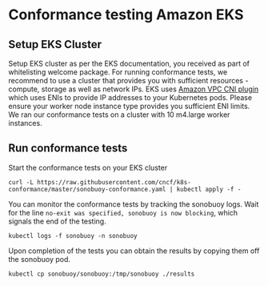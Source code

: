 # Conformance testing Amazon EKS

## Setup EKS Cluster

Setup EKS cluster as per the EKS documentation, you received as part of whitelisting welcome package. For running conformance tests, we recommend to use a cluster that provides you with sufficient resources - compute, storage as well as network IPs. EKS uses [Amazon VPC CNI plugin](https://github.com/aws/amazon-vpc-cni-k8s) which uses ENIs to provide IP addresses to your Kubernetes pods. Please ensure your worker node instance type provides you sufficient ENI limits. We ran our conformance tests on a cluster with 10 m4.large worker instances.

## Run conformance tests

Start the conformance tests on your EKS cluster
```
curl -L https://raw.githubusercontent.com/cncf/k8s-conformance/master/sonobuoy-conformance.yaml | kubectl apply -f -
````

You can monitor the conformance tests by tracking the sonobuoy logs. Wait for the line `no-exit was specified, sonobuoy is now blocking`, which signals the end of the testing.

```
kubectl logs -f sonobuoy -n sonobuoy
```

Upon completion of the tests you can obtain the results by copying them off the sonobuoy pod.

```
kubectl cp sonobuoy/sonobuoy:/tmp/sonobuoy ./results
```
